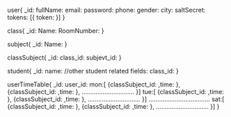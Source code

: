 user{
    _id:
     fullName:
    email: 
    password:
    phone:
    gender:
    city: 
    saltSecret: 
    tokens: [{ 
                token: 
            }]
}

class{
    _id:
    Name:
    RoomNumber:
}

subject{
    _id:
    Name:
}

classSubject{
    _id:
    class_id:
    subjevt_id:
}

student{
    _id:
    name:
    //other student related fields:
    class_id:
}

userTimeTable{
    _id:
    user_id:
    mon:[
        {classSubject_id:   ,time:   },
        {classSubject_id:   ,time:   },
        ..............................
    }]
    tue:[
        {classSubject_id:   ,time:   },
        {classSubject_id:   ,time:   },
        ..............................
    }]
    ...................................
    sat:[
        {classSubject_id:   ,time:   },
        {classSubject_id:   ,time:   },
        ..............................
    }]
}